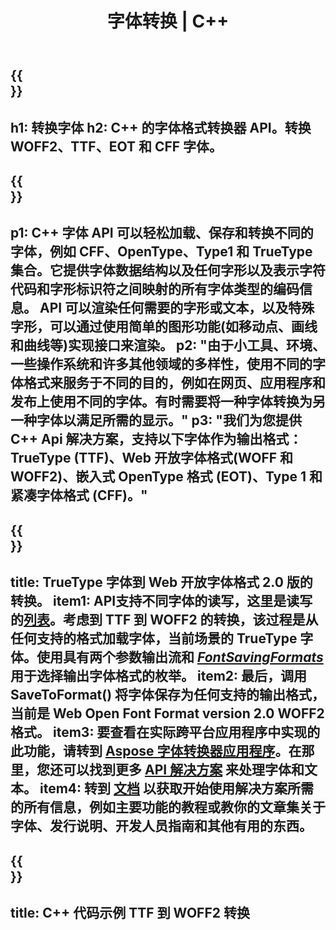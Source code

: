 ﻿---
translation: true
template: /_templates/conversion-cpp.md
title: 字体转换 | C++
url: /cpp/conversion/
description: 使用 C++ 字体处理库和 Web 应用程序转换字体。可与 TTF、WOFF、CFF、EOT 和 Type 1 字体一起使用的转换功能。
metakeywords: c++字体转换，字体转换解决方案 c++，字体conerter cpp
family: font
platformtag: cpp
feature: conversion
---

{{<section banner>}}
---
h1: 转换字体
h2: С++ 的字体格式转换器 API。转换 WOFF2、TTF、EOT 和 CFF 字体。
---

{{<section overview>}}
---
p1: С++ 字体 API 可以轻松加载、保存和转换不同的字体，例如 CFF、OpenType、Type1 和 TrueType 集合。它提供字体数据结构以及任何字形以及表示字符代码和字形标识符之间映射的所有字体类型的编码信​​息。 API 可以渲染任何需要的字形或文本，以及特殊字形，可以通过使用简单的图形功能(如移动点、画线和曲线等)实现接口来渲染。
p2: "由于小工具、环境、一些操作系统和许多其他领域的多样性，使用不同的字体格式来服务于不同的目的，例如在网页、应用程序和发布上使用不同的字体。有时需要将一种字体转换为另一种字体以满足所需的显示。"
p3: "我们为您提供 С++ Api 解决方案，支持以下字体作为输出格式：TrueType (TTF)、Web 开放字体格式(WOFF 和 WOFF2)、嵌入式 OpenType 格式 (EOT)、Type 1 和紧凑字体格式 (CFF)。"
---

{{<section feature1>}}
---
title: TrueType 字体到 Web 开放字体格式 2.0 版的转换。
item1: API支持不同字体的读写，这里是读写的[列表](https://docs.aspose.com/font/cpp/convert/#formats-supported-for-reading-andor-writing)。考虑到 TTF 到 WOFF2 的转换，该过程是从任何支持的格式加载字体，当前场景的 TrueType 字体。使用具有两个参数输出流和 [*FontSavingFormats*](https:///reference.aspose.com/font/cpp/namespace/aspose.font#a93d0dcc7c00f5c7027d60e14a5433c74) 用于选择输出字体格式的枚举。
item2: 最后，调用 SaveToFormat() 将字体保存为任何支持的输出格式，当前是 Web Open Font Format version 2.0 WOFF2 格式。
item3: 要查看在实际跨平台应用程序中实现的此功能，请转到 [Aspose 字体转换器应用程序](https://products.aspose.app/font/conversion)。在那里，您还可以找到更多 [API 解决方案](https://products.aspose.app/font/applications) 来处理字体和文本。
item4: 转到 [文档](https://docs.aspose.com/font/net/) 以获取开始使用解决方案所需的所有信息，例如主要功能的教程或教你的文章集关于字体、发行说明、开发人员指南和其他有用的东西。
---

{{<section codeexample>}}
---
title: C++ 代码示例 TTF 到 WOFF2 转换
---




